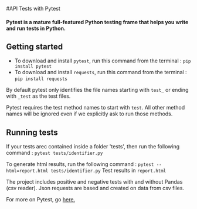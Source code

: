 #API Tests with Pytest

#### Pytest is a mature full-featured Python testing frame that helps you write and run tests in Python.


## Getting started

* To download and install `pytest`, run this command from the terminal : `pip install pytest`
* To download and install `requests`, run this command from the terminal : `pip install requests`

By default pytest only identifies the file names starting with `test_` or ending with `_test` as the test files.

Pytest requires the test method names to start with `test`. All other method names will be ignored even if we explicitly ask to run those methods.


## Running tests

If your tests arec contained inside a folder 'tests', then run the following command : `pytest tests/identifier.py` 

To generate html results, run the following command : `pytest --html=report.html tests/identifier.py`
Test results in `report.html`

The project includes positive and negative tests with and without Pandas (csv reader).
Json requests are based and created on data from csv files.


For more on Pytest, go [here.](https://docs.pytest.org/en/stable/)